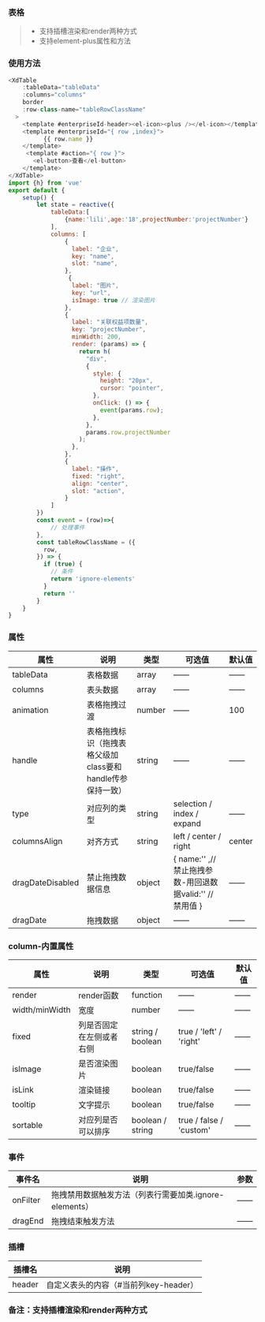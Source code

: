 ### 表格
>+ 支持插槽渲染和render两种方式 
>+ 支持element-plus属性和方法
<div id="table">
    <el-table :data="tableData" id="elTable">
        <el-table-column prop="date" label="日期"></el-table-column>
        <el-table-column prop="name" label="姓名"></el-table-column>
        <el-table-column prop="address" label="地址"></el-table-column>
  </el-table>
</template>
</div>
<script type="text/javascript">
new Vue({
    el:'#table',
    data:{
        tableData :[
            {
                date: '2016-05-03',
                name: '张三',
                address: 'No. 189, Grove St, Los Angeles',
            },
            {
                date: '2016-05-02',
                name: '李四',
                address: 'No. 189, Grove St, Los Angeles',
            },
            {
                date: '2016-05-04',
                name: '王五',
                address: 'No. 189, Grove St, Los Angeles',
            },
            {
                date: '2016-05-01',
                name: '白色',
                address: 'No. 189, Grove St, Los Angeles',
            },
        ]
    },
})
</script>

### 使用方法
```js
<XdTable
    :tableData="tableData"
    :columns="columns"
    border
    :row-class-name="tableRowClassName"
  > 
    <template #enterpriseId-header><el-icon><plus /></el-icon></template>
    <template #enterpriseId="{ row ,index}">
          {{ row.name }} 
    </template>
     <template #action="{ row }">
       <el-button>查看</el-button>
    </template>
</XdTable>
import {h} from 'vue'
export default {
    setup() {
        let state = reactive({
            tableData:[
                {name:'lili',age:'18',projectNumber:'projectNumber'}
            ],
            columns: [
                {
                  label: "企业",
                  key: "name",
                  slot: "name",
                },
                 {
                  label: "图片",
                  key: "url",
                  isImage: true // 渲染图片
                },
                {
                  label: "关联权益项数量",
                  key: "projectNumber",
                  minWidth: 200,
                  render: (params) => {
                    return h(
                      "div",
                      {
                        style: {
                          height: "20px",
                          cursor: "pointer",
                        },
                        onClick: () => {
                          event(params.row);
                        },
                      },
                      params.row.projectNumber
                    );
                  },
                },
                {
                  label: "操作",
                  fixed: "right",
                  align: "center",
                  slot: "action",
                }
            ]
        })
        const event = (row)=>{
            // 处理事件
        },
        const tableRowClassName = ({
          row,
        }) => {
          if (true) {
            // 条件
            return 'ignore-elements'
          }
          return ''
        }
    }
}
```

### 属性

| 属性         | 说明                                                      | 类型   | 可选值                     | 默认值 |
| ------------ | --------------------------------------------------------- | ------ | -------------------------- | ------ |
| tableData    | 表格数据                                                  | array  | ——                         | ——     |
| columns      | 表头数据                                                  | array  | ——                         | ——     |
| animation    | 表格拖拽过渡                                              | number | ——                         | 100    |
| handle       | 表格拖拽标识（拖拽表格父级加class要和handle传参保持一致） | string | ——                         | ——     |
| type         | 对应列的类型                                              | string | selection / index / expand | ——     |
| columnsAlign | 对齐方式                                                  | string | left / center / right      | center |
| dragDateDisabled | 禁止拖拽数据信息| object | { name:'' ,// 禁止拖拽参数-用回退数据valid:'' //禁用值 } |  ——   |
| dragDate | 拖拽数据| object | —— |  ——   |

### column-内置属性

| 属性           | 说明                     | 类型             | 可选值                  | 默认值 |
| -------------- | ------------------------ | ---------------- | ----------------------- | ------ |
| render         | render函数               | function         | ——                      | ——     |
| width/minWidth | 宽度                     | number           | ——                      | ——     |
| fixed          | 列是否固定在左侧或者右侧 | string / boolean | true / 'left' / 'right' | ——     |
| isImage        | 是否渲染图片             | boolean          | true/false              | ——     |
| isLink         | 渲染链接                 | boolean          | true/false              | ——     |
| tooltip        | 文字提示                 | boolean          | true/false              | ——     |
| sortable       | 对应列是否可以排序       | boolean / string | true / false / 'custom' | ——     |

### 事件

| 事件名 | 说明                | 参数 |
| ------ | ------------------- | ---- |
| onFilter | 拖拽禁用数据触发方法（列表行需要加类.ignore-elements） | ——   |
| dragEnd | 拖拽结束触发方法 | ——   |
### 插槽

| 插槽名 | 说明                                   |
| ------ | -------------------------------------- |
| header | 自定义表头的内容（\#当前列key-header） |



### 备注：支持插槽渲染和render两种方式